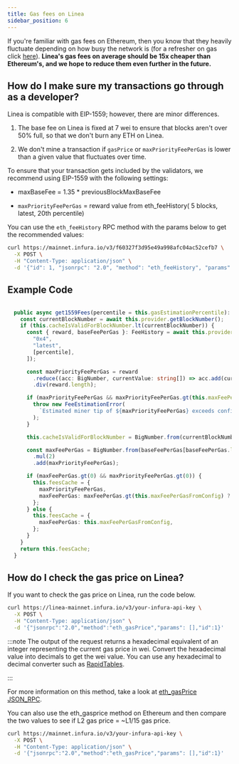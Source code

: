 ```yaml
---
title: Gas fees on Linea
sidebar_position: 6
---
```


 If you're familiar with gas fees on Ethereum, then you know that they heavily fluctuate depending on how busy the network is (for a refresher on gas click [here](https://support.metamask.io/hc/en-us/articles/4404600179227-User-Guide-Gas#:~:text=A%20normal%20transaction%20sending%20ETH,transactions%20also%20cost%2021%2C000%20gas.)). **Linea's gas fees on average should be 15x cheaper than Ethereum's, and we hope to reduce them even further in the future.**

## How do I make sure my transactions go through as a developer?

 Linea is compatible with EIP-1559; however, there are minor differences.

 1. The base fee on Linea is fixed at 7 wei to ensure that blocks aren't over 50% full, so that we don't burn any ETH on Linea.

 2. We don't mine a transaction if `gasPrice` or `maxPriorityFeePerGas` is lower than a given value that fluctuates over time.

 
To ensure that your transaction gets included by the validators, we recommend using EIP-1559 with the following settings:

- maxBaseFee = 1.35 * previousBlockMaxBaseFee

- `maxPriorityFeePerGas` = reward value from eth_feeHistory( 5 blocks, latest, 20th percentile)

You can use the `eth_feeHistory` RPC method with the params below to get the recommended values:

```bash
curl https://mainnet.infura.io/v3/f60327f3d95e49a998afc04ac52cefb7 \
  -X POST \
  -H "Content-Type: application/json" \
  -d '{"id": 1, "jsonrpc": "2.0", "method": "eth_feeHistory", "params": [4, "latest", [20]] }'
```


## Example Code

```typescript

  public async get1559Fees(percentile = this.gasEstimationPercentile): Promise<Fees> {
    const currentBlockNumber = await this.provider.getBlockNumber();
    if (this.cacheIsValidForBlockNumber.lt(currentBlockNumber)) {
      const { reward, baseFeePerGas }: FeeHistory = await this.provider.send("eth_feeHistory", [
        "0x4",
        "latest",
        [percentile],
      ]);

      const maxPriorityFeePerGas = reward
        .reduce((acc: BigNumber, currentValue: string[]) => acc.add(currentValue[0]), BigNumber.from(0))
        .div(reward.length);

      if (maxPriorityFeePerGas && maxPriorityFeePerGas.gt(this.maxFeePerGasFromConfig)) {
        throw new FeeEstimationError(
          `Estimated miner tip of ${maxPriorityFeePerGas} exceeds configured max fee per gas of ${this.maxFeePerGasFromConfig}!`,
        );
      }

      this.cacheIsValidForBlockNumber = BigNumber.from(currentBlockNumber);

      const maxFeePerGas = BigNumber.from(baseFeePerGas[baseFeePerGas.length - 1])
        .mul(2)
        .add(maxPriorityFeePerGas);

      if (maxFeePerGas.gt(0) && maxPriorityFeePerGas.gt(0)) {
        this.feesCache = {
          maxPriorityFeePerGas,
          maxFeePerGas: maxFeePerGas.gt(this.maxFeePerGasFromConfig) ? this.maxFeePerGasFromConfig : maxFeePerGas,
        };
      } else {
        this.feesCache = {
          maxFeePerGas: this.maxFeePerGasFromConfig,
        };
      }
    }
    return this.feesCache;
  }
```

## How do I check the gas price on Linea?

 If you want to check the gas price on Linea, run the code below.

``` bash
curl https://linea-mainnet.infura.io/v3/your-infura-api-key \
  -X POST \
  -H "Content-Type: application/json" \
  -d '{"jsonrpc":"2.0","method":"eth_gasPrice","params": [],"id":1}'
```
:::note
The output of the request returns a hexadecimal equivalent of an integer representing the current gas price in wei. Convert the hexadecimal value into decimals to get the wei value. You can use any hexadecimal to decimal converter such as [RapidTables](https://www.rapidtables.com/convert/number/hex-to-decimal.html).

:::

For more information on this method, take a look at [eth_gasPrice JSON_RPC](https://docs.infura.io/networks/ethereum/json-rpc-methods/eth_gasprice).

You can also use the eth_gasprice method on Ethereum and then compare the two values to see if L2 gas price = ~L1/15 gas price.

``` bash
curl https://mainnet.infura.io/v3/your-infura-api-key \
  -X POST \
  -H "Content-Type: application/json" \
  -d '{"jsonrpc":"2.0","method":"eth_gasPrice","params": [],"id":1}'
```